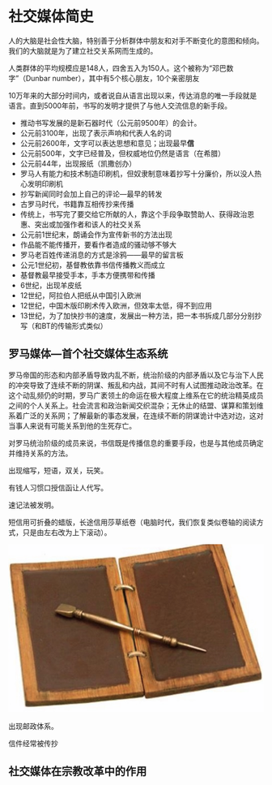 # 社交媒体简史
人的大脑是社会性大脑，特别善于分析群体中朋友和对手不断变化的意图和倾向。我们的大脑就是为了建立社交关系网而生成的。

人类群体的平均规模应是148人，四舍五入为150人。这个被称为“邓巴数字”（Dunbar number），其中有5个核心朋友，10个亲密朋友

10万年来的大部分时间内，或者说自从语言出现以来，传达消息的唯一手段就是语言。直到5000年前，书写的发明才提供了与他人交流信息的新手段。

* 推动书写发展的是新石器时代（公元前9500年）的会计。
* 公元前3100年，出现了表示声响和代表人名的词
* 公元前2600年，文字可以表达思想和意见；出现最早**信**
* 公元前500年，文字已经普及，但权威地位仍然是语言（在希腊）
* 公元前44年，出现报纸（凯撒创办）
* 罗马人有能力和技术制造印刷机，但奴隶制意味着抄写十分廉价，所以没人热心发明印刷机
* 抄写新闻同时会加上自己的评论—最早的转发
* 古罗马时代，书籍靠互相传抄来传播
* 传统上，书写完了要交给它所献的人，靠这个手段争取赞助人、获得政治恩惠、突出或加强作者和该人的社交关系
* 公元前1世纪末，朗诵会作为宣传新书的方法出现
* 作品能不能传播开，要看作者造成的骚动够不够大
* 罗马老百姓传递消息的方式是涂鸦——最早的留言板
* 公元1世纪初，基督教依靠书信传播教义而成立
* 基督教最早接受手本，手本方便携带和传播
* 6世纪，出现羊皮纸
* 12世纪，阿拉伯人把纸从中国引入欧洲
* 12世纪，中国木版印刷术传入欧洲，但效率太低，得不到应用
* 13世纪，为了加快抄书的速度，发展出一种方法，把一本书拆成几部分分别抄写（和BT的传输形式类似）

## 罗马媒体—首个社交媒体生态系统
罗马帝国的形态和内部矛盾导致内乱不断，统治阶级的内部矛盾以及它与治下人民的冲突导致了连续不断的阴谋、叛乱和内战，其间不时有人试图推动政治改革。在这个动乱频仍的时期，罗马广袤领土的命运在极大程度上维系在它的统治精英成员之间的个人关系上。社会流言和政治新闻交织混杂；无休止的结盟、谋算和策划维系着广泛的关系网；了解最新的事态发展，在连续不断的阴谋诡计中选对边，这对当事人来说有可能关系到他的生死存亡。

对罗马统治阶级的成员来说，书信既是传播信息的重要手段，也是与其他成员确定并维持关系的方法。

出现缩写，短语，双关，玩笑。

有钱人习惯口授信函让人代写。

速记法被发明。

短信用可折叠的蜡版，长途信用莎草纸卷（电脑时代，我们恢复类似卷轴的阅读方式，只是由左右改为上下滚动）。

![1561715980522](assets/1561715980522.png)

出现邮政体系。

信件经常被传抄

## 社交媒体在宗教改革中的作用



